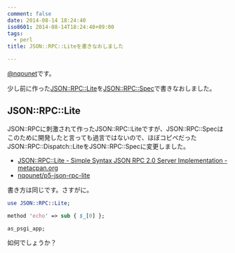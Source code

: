 ```yaml
---
comment: false
date: 2014-08-14 18:24:40
iso8601: 2014-08-14T18:24:40+09:00
tags:
  - perl
title: JSON::RPC::Liteを書きなおしました

---
```


<p><a href="https://twitter.com/nqounet">@nqounet</a>です。</p>

<p>少し前に作った<a href="https://metacpan.org/pod/JSON::RPC::Lite">JSON::RPC::Lite</a>を<a href="https://metacpan.org/pod/JSON%3A%3ARPC%3A%3ASpec">JSON::RPC::Spec</a>で書きなおしました。</p>



<h2>JSON::RPC::Lite</h2>

<p>JSON::RPCに刺激されて作ったJSON::RPC::Liteですが、JSON::RPC::Specはこのために開発したと言っても過言ではないので、ほぼコピペだったJSON::RPC::Dispatch::LiteをJSON::RPC::Specに変更しました。</p>

<ul>
<li><a href="https://metacpan.org/pod/JSON::RPC::Lite">JSON::RPC::Lite - Simple Syntax JSON RPC 2.0 Server Implementation - metacpan.org</a></li>
<li><a href="https://github.com/nqounet/p5-json-rpc-lite">nqounet/p5-json-rpc-lite</a></li>
</ul>

<p>書き方は同じです。さすがに。</p>

```perl
use JSON::RPC::Lite;

method 'echo' => sub { $_[0] };

as_psgi_app;
```

<p>如何でしょうか？</p>
    	